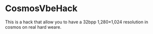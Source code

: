 # CosmosVbeHack
This is a hack that allow you to have a 32bpp 1,280×1,024 resolution in cosmos on real hard weare. 
